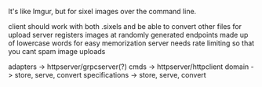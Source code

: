 It's like Imgur, but for sixel images over the command line.

client should work with both .sixels and be able to convert other files for upload
server registers images at randomly generated endpoints made up of lowercase words for easy memorization
server needs rate limiting so that you cant spam image uploads

adapters -> httpserver/grpcserver(?)
cmds -> httpserver/httpclient
domain -> store, serve, convert
specifications -> store, serve, convert
